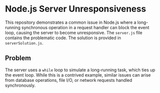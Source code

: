 # Node.js Server Unresponsiveness

This repository demonstrates a common issue in Node.js where a long-running synchronous operation in a request handler can block the event loop, causing the server to become unresponsive.  The `server.js` file contains the problematic code.  The solution is provided in `serverSolution.js`.

## Problem

The server uses a `while` loop to simulate a long-running task, which ties up the event loop. While this is a contrived example, similar issues can arise from database operations, file I/O, or network requests handled synchronously.